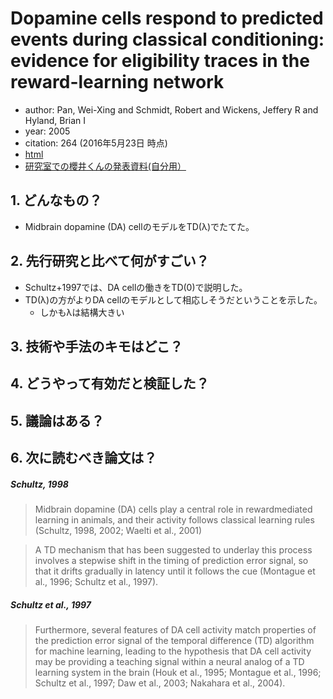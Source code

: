 # Dopamine cells respond to predicted events during classical conditioning: evidence for eligibility traces in the reward-learning network
- author: Pan, Wei-Xing and Schmidt, Robert and Wickens, Jeffery R and Hyland, Brian I
- year: 2005
- citation: 264 (2016年5月23日 時点)
- [html](http://www.jneurosci.org/content/25/26/6235.long)
- [研究室での櫻井くんの発表資料(自分用）](https://drive.google.com/file/d/0B-OHcMrFyg1zaXBTMmpiNDBXSmM/view?usp=sharing)

## 1. どんなもの？
- Midbrain dopamine (DA) cellのモデルをTD(λ)でたてた。

## 2. 先行研究と比べて何がすごい？
- Schultz+1997では、DA cellの働きをTD(0)で説明した。
- TD(λ)の方がよりDA cellのモデルとして相応しそうだということを示した。
  - しかもλは結構大きい

## 3. 技術や手法のキモはどこ？
## 4. どうやって有効だと検証した？
## 5. 議論はある？
## 6. 次に読むべき論文は？

##### Schultz, 1998
> Midbrain dopamine (DA) cells play a central role in rewardmediated learning in animals, and their activity follows classical learning rules (Schultz, 1998, 2002; Waelti et al., 2001) 

> A TD mechanism that has been suggested to underlay this process involves a stepwise shift in the timing of prediction error signal, so that it drifts gradually in latency until it follows the cue (Montague et al., 1996; Schultz et al., 1997).

##### Schultz et al., 1997
> Furthermore, several features of DA cell activity match properties of the prediction error signal of the temporal difference (TD) algorithm for machine learning, leading to the hypothesis that DA cell activity may be providing a teaching signal within a neural analog of a TD learning system in the brain (Houk et al., 1995; Montague et al., 1996; Schultz et al., 1997; Daw et al., 2003; Nakahara et al., 2004). 


